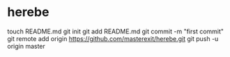 herebe
======
touch README.md
git init
git add README.md
git commit -m "first commit"
git remote add origin https://github.com/masterexit/herebe.git
git push -u origin master
